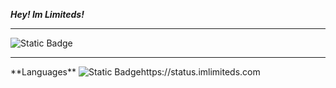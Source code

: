 ***Hey! Im Limiteds!***
<hr>
<img alt="Static Badge" src="https://img.shields.io/badge/Discord-@imlimiteds-purple">

<hr>
**Languages**
<img alt="Static Badge"
src="https://img.shields.io/badge/Python


**Server Uptime For Byte & Cyni**
https://status.imlimiteds.com

